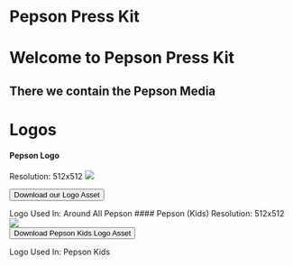 # Pepson Press Kit

# Welcome to Pepson Press Kit
## There we contain the Pepson Media


# Logos

#### Pepson Logo
Resolution: 512x512
<img src="https://pepson-systems.github.io/media/Logo.png">
<form method="get" action="https://pepson-systems.github.io/media/Logo.png "><button type="submit">Download our Logo Asset</button></form>
Logo Used In: Around All Pepson
#### Pepson (Kids)
Resolution: 512x512
<img src="https://pepson-systems.github.io/media/Kids.png">
<form method="get" action="https://pepson-systems.github.io/media/Logo.png"><button type="submit">Download Pepson Kids Logo Asset</button></form>
Logo Used In: Pepson Kids
  

